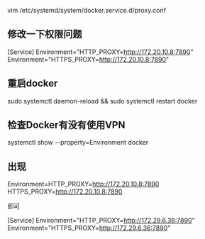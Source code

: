 vim  /etc/systemd/system/docker.service.d/proxy.conf

## 修改一下权限问题
[Service]
Environment="HTTP_PROXY=http://172.20.10.8:7890"
Environment="HTTPS_PROXY=http://172.20.10.8:7890"

## 重启docker 
sudo systemctl daemon-reload && 
sudo systemctl restart docker

## 检查Docker有没有使用VPN
systemctl show --property=Environment docker

## 出现
Environment=HTTP_PROXY=http://172.20.10.8:7890 HTTPS_PROXY=http://172.20.10.8:7890

即可

[Service]
Environment="HTTP_PROXY=http://172.29.6.36:7890"
Environment="HTTPS_PROXY=http://172.29.6.36:7890"
